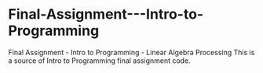 # Final-Assignment---Intro-to-Programming
Final Assignment - Intro to Programming - Linear Algebra Processing
This is a source of Intro to Programming final assignment code.
